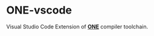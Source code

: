 # **ONE**-vscode

Visual Studio Code Extension of [**ONE**](https://github.com/Samsung/ONE) compiler toolchain.

